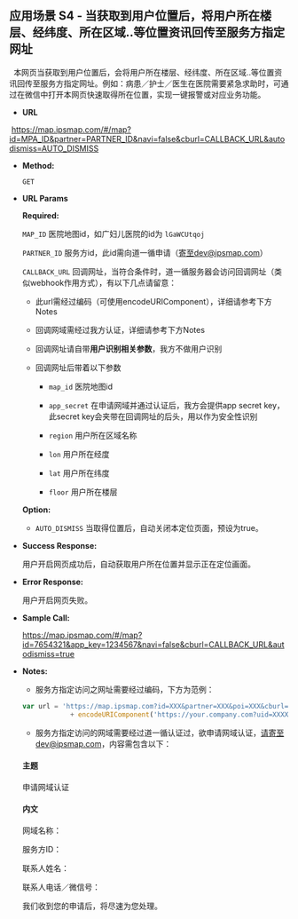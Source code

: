 **应用场景 S4 - 当获取到用户位置后，将用户所在楼层、经纬度、所在区域..等位置资讯回传至服务方指定网址**
----
  
  本网页当获取到用户位置后，会将用户所在楼层、经纬度、所在区域..等位置资讯回传至服务方指定网址。例如：病患／护士／医生在医院需要紧急求助时，可通过在微信中打开本网页快速取得所在位置，实现一键报警或对应业务功能。
  

* **URL**

  https://map.ipsmap.com/#/map?id=MPA_ID&partner=PARTNER_ID&navi=false&cburl=CALLBACK_URL&autodismiss=AUTO_DISMISS

* **Method:**
  
  `GET`
  
*  **URL Params**


   **Required:**
 
   `MAP_ID` 医院地图id，如广妇儿医院的id为 `lGaWCUtqoj` 
 
   `PARTNER_ID` 服务方id，此id需向道一循申请（寄至dev@ipsmap.com）
  
   `CALLBACK_URL` 回调网址，当符合条件时，道一循服务器会访问回调网址（类似webhook作用方式），有以下几点请留意：
 
     * 此url需经过编码（可使用encodeURIComponent），详细请参考下方Notes
 
     * 回调网域需经过我方认证，详细请参考下方Notes

     * 回调网址请自带**用户识别相关参数**，我方不做用户识别

     * 回调网址后带着以下参数
      
       * `map_id` 医院地图id

       * `app_secret` 在申请网域并通过认证后，我方会提供app secret key，此secret key会夹带在回调网址的后头，用以作为安全性识别

       * `region` 用户所在区域名称

       * `lon` 用户所在经度

       * `lat` 用户所在纬度

       * `floor` 用户所在楼层
  
   **Option:**

     * `AUTO_DISMISS` 当取得位置后，自动关闭本定位页面，预设为true。

* **Success Response:**
 
   用户开启网页成功后，自动获取用户所在位置并显示正在定位画面。

 
* **Error Response:**

   用户开启网页失败。


* **Sample Call:**

   https://map.ipsmap.com/#/map?id=7654321&app_key=1234567&navi=false&cburl=CALLBACK_URL&autodismiss=true

* **Notes:**

  * 服务方指定访问之网址需要经过编码，下方为范例： 

  ```js  
  var url = 'https://map.ipsmap.com?id=XXX&partner=XXX&poi=XXX&cburl=' 
              + encodeURIComponent('https://your.company.com?uid=XXXX&otherParas=XXX')
  ```

  * 服务方指定访问的网域需要经过道一循认证过，欲申请网域认证，请寄至dev@ipsmap.com，内容需包含以下：

   #### 主题

    申请网域认证

   #### 内文

    网域名称：

    服务方ID：

    联系人姓名：

    联系人电话／微信号：

    我们收到您的申请后，将尽速为您处理。
   
   

